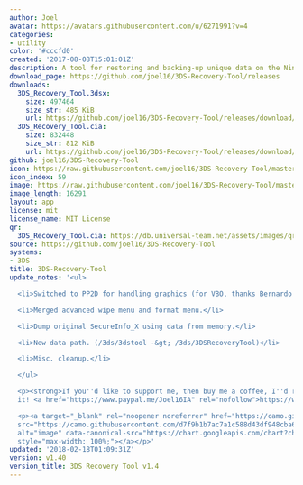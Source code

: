 ```yaml
---
author: Joel
avatar: https://avatars.githubusercontent.com/u/6271991?v=4
categories:
- utility
color: '#cccfd0'
created: '2017-08-08T15:01:01Z'
description: A tool for restoring and backing-up unique data on the Nintendo 3DS
download_page: https://github.com/joel16/3DS-Recovery-Tool/releases
downloads:
  3DS_Recovery_Tool.3dsx:
    size: 497464
    size_str: 485 KiB
    url: https://github.com/joel16/3DS-Recovery-Tool/releases/download/v1.40/3DS_Recovery_Tool.3dsx
  3DS_Recovery_Tool.cia:
    size: 832448
    size_str: 812 KiB
    url: https://github.com/joel16/3DS-Recovery-Tool/releases/download/v1.40/3DS_Recovery_Tool.cia
github: joel16/3DS-Recovery-Tool
icon: https://raw.githubusercontent.com/joel16/3DS-Recovery-Tool/master/res/ic_launcher_recovery_tool.png
icon_index: 59
image: https://raw.githubusercontent.com/joel16/3DS-Recovery-Tool/master/res/banner.png
image_length: 16291
layout: app
license: mit
license_name: MIT License
qr:
  3DS_Recovery_Tool.cia: https://db.universal-team.net/assets/images/qr/3ds_recovery_tool-cia.png
source: https://github.com/joel16/3DS-Recovery-Tool
systems:
- 3DS
title: 3DS-Recovery-Tool
update_notes: '<ul>

  <li>Switched to PP2D for handling graphics (for VBO, thanks Bernardo!).</li>

  <li>Merged advanced wipe menu and format menu.</li>

  <li>Dump original SecureInfo_X using data from memory.</li>

  <li>New data path. (/3ds/3dstool -&gt; /3ds/3DSRecoveryTool)</li>

  <li>Misc. cleanup.</li>

  </ul>

  <p><strong>If you''d like to support me, then buy me a coffee, I''d really appreciate
  it! <a href="https://www.paypal.me/Joel16IA" rel="nofollow">https://www.paypal.me/Joel16IA</a></strong></p>

  <p><a target="_blank" rel="noopener noreferrer" href="https://camo.githubusercontent.com/d7f9b1b7ac7a1c588d43df948cba6c75e8dd4d68ac2b6d04ca39a94aed62c9b5/68747470733a2f2f63686172742e676f6f676c65617069732e636f6d2f63686172743f6368743d71722663686c3d68747470732533412532462532466769746875622e636f6d2532466a6f656c31362532463344532d5265636f766572792d546f6f6c25324672656c6561736573253246646f776e6c6f616425324676312e34302532463344535f5265636f766572795f546f6f6c2e636961266368733d313830783138302663686f653d5554462d382663686c643d4c25374332"><img
  src="https://camo.githubusercontent.com/d7f9b1b7ac7a1c588d43df948cba6c75e8dd4d68ac2b6d04ca39a94aed62c9b5/68747470733a2f2f63686172742e676f6f676c65617069732e636f6d2f63686172743f6368743d71722663686c3d68747470732533412532462532466769746875622e636f6d2532466a6f656c31362532463344532d5265636f766572792d546f6f6c25324672656c6561736573253246646f776e6c6f616425324676312e34302532463344535f5265636f766572795f546f6f6c2e636961266368733d313830783138302663686f653d5554462d382663686c643d4c25374332"
  alt="image" data-canonical-src="https://chart.googleapis.com/chart?cht=qr&amp;chl=https%3A%2F%2Fgithub.com%2Fjoel16%2F3DS-Recovery-Tool%2Freleases%2Fdownload%2Fv1.40%2F3DS_Recovery_Tool.cia&amp;chs=180x180&amp;choe=UTF-8&amp;chld=L%7C2"
  style="max-width: 100%;"></a></p>'
updated: '2018-02-18T01:09:31Z'
version: v1.40
version_title: 3DS Recovery Tool v1.4
---
```

